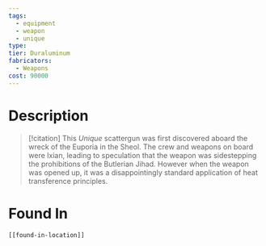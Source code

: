 ```yaml
---
tags:
  - equipment
  - weapon
  - unique
type:
tier: Duraluminum
fabricators:
  - Weapons
cost: 90000
---
```

# Description
> [!citation]
> This *Unique* scattergun was first discovered aboard the wreck of the Euporia in the Sheol. The crew and weapons on board were Ixian, leading to speculation that the weapon was sidestepping the prohibitions of the Butlerian Jihad. However when the weapon was opened up, it was a disappointingly standard application of heat transference principles.
# Found In
```meta-bind-embed
[[found-in-location]]
```
